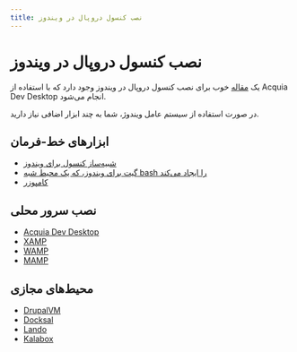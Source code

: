 ```yaml
---
title: نصب کنسول دروپال در ویندوز
---
```

# نصب کنسول دروپال در ویندوز

یک [مقاله](https://evolvingweb.ca/blog/installing-drupal-console-windows) خوب برای نصب کنسول دروپال در ویندوز وجود دارد که با استفاده از Acquia Dev Desktop انجام می‌شود.

در صورت استفاده از سیستم عامل ویندوژ، شما به چند ابزار اضافی نیاز دارید.

## ابزارهای خط-فرمان
* [شبیه‌ساز کنسول برای ویندوز](http://cmder.net/)
* [گیت برای ویندوز، که یک محیط شبه bash را ایجاد می‌کند](https://git-for-windows.github.io/)
* [کامپوزر](https://github.com/composer/windows-setup)

## نصب سرور محلی
* [Acquia Dev Desktop](https://dev.acquia.com/downloads)
* [XAMP](https://www.apachefriends.org/index.html)
* [WAMP](http://www.wampserver.com/en/)
* [MAMP](https://www.mamp.info/)

## محیط‌های مجازی
* [DrupalVM](https://www.drupalvm.com)
* [Docksal](https://docksal.io)
* [Lando](https://docs.lndo.io)
* [Kalabox](https://www.kalabox.io)
